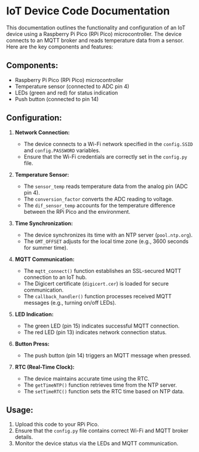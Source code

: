 # IoT Device Code Documentation

This documentation outlines the functionality and configuration of an IoT device using a Raspberry Pi Pico (RPi Pico) microcontroller. The device connects to an MQTT broker and reads temperature data from a sensor. Here are the key components and features:

## Components:
- Raspberry Pi Pico (RPi Pico) microcontroller
- Temperature sensor (connected to ADC pin 4)
- LEDs (green and red) for status indication
- Push button (connected to pin 14)

## Configuration:
1. **Network Connection:**
   - The device connects to a Wi-Fi network specified in the `config.SSID` and `config.PASSWORD` variables.
   - Ensure that the Wi-Fi credentials are correctly set in the `config.py` file.

2. **Temperature Sensor:**
   - The `sensor_temp` reads temperature data from the analog pin (ADC pin 4).
   - The `conversion_factor` converts the ADC reading to voltage.
   - The `dif_sensor_temp` accounts for the temperature difference between the RPi Pico and the environment.

3. **Time Synchronization:**
   - The device synchronizes its time with an NTP server (`pool.ntp.org`).
   - The `GMT_OFFSET` adjusts for the local time zone (e.g., 3600 seconds for summer time).

4. **MQTT Communication:**
   - The `mqtt_connect()` function establishes an SSL-secured MQTT connection to an IoT hub.
   - The Digicert certificate (`digicert.cer`) is loaded for secure communication.
   - The `callback_handler()` function processes received MQTT messages (e.g., turning on/off LEDs).

5. **LED Indication:**
   - The green LED (pin 15) indicates successful MQTT connection.
   - The red LED (pin 13) indicates network connection status.

6. **Button Press:**
   - The push button (pin 14) triggers an MQTT message when pressed.

7. **RTC (Real-Time Clock):**
   - The device maintains accurate time using the RTC.
   - The `getTimeNTP()` function retrieves time from the NTP server.
   - The `setTimeRTC()` function sets the RTC time based on NTP data.

## Usage:
1. Upload this code to your RPi Pico.
2. Ensure that the `config.py` file contains correct Wi-Fi and MQTT broker details.
3. Monitor the device status via the LEDs and MQTT communication.
